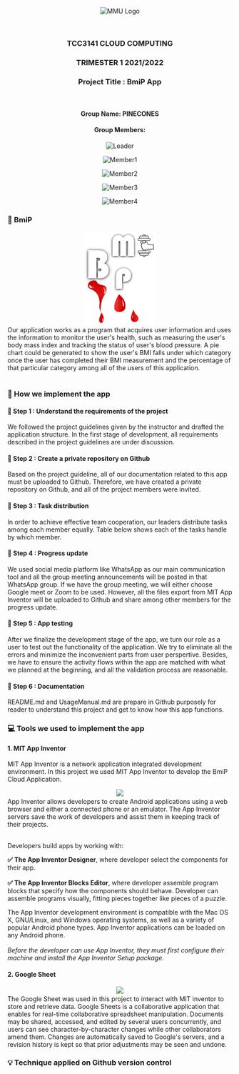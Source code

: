 <div align="center">

![MMU Logo](https://www.studymalaysiainfo.com/wp-content/uploads/2016/02/MMU-Logo.png)

<br>

### TCC3141 CLOUD COMPUTING ###
### TRIMESTER 1 2021/2022 ###
### Project Title : BmiP App ###

<br>


#### Group Name: **PINECONES**
 
#### Group Members:

 ![Leader](https://img.shields.io/badge/Tee%20Yee%20Ren%20%20%20%20%201171203747-Leader-blue)

 ![Member1](https://img.shields.io/badge/Heng%20Xin%20Yun%20%20%20%201171203203-Member-yellow)

 ![Member2](https://img.shields.io/badge/Looi%20Jyn%20Ee%201171203635-Member-yellow)
   
 ![Member3](https://img.shields.io/badge/Seek%20Ciu%20Yung%201171203743-Member-yellow)
    
 ![Member4](https://img.shields.io/badge/Chan%20Chia%20Ching%201171103752-Member-yellow)
 
  </div>
  
### :scroll: BmiP

<div align="center"><img src="image/logo.png" width=160></div>
Our application works as a program that acquires user information and uses the information to monitor the user's health, such as measuring the user's body mass index and tracking the status of user's blood pressure. A pie chart could be generated to show the user's BMI falls under which category once the user has completed their BMI measurement and the percentage of that particular category among all of the users of this application.
<br><br>  

### :pushpin: How we implement the app 

#### :paperclip: Step 1 : Understand the requirements of the project

We followed the project guidelines given by the instructor and drafted the application structure. In the first stage of development, all requirements described in the project guidelines are under discussion. 

#### :paperclip: Step 2 : Create a private repository on Github

Based on the project guideline, all of our documentation related to this app must be uploaded to Github. Therefore, we have created a private repository on Github, and all of the project members were invited. 

#### :paperclip: Step 3 : Task distribution

In order to achieve effective team cooperation, our leaders distribute tasks among each member equally. Table below shows each of the tasks handle by which member.

#### :paperclip: Step 4 : Progress update

We used social media platform like WhatsApp as our main communication tool and all the group meeting announcements will be posted in that WhatsApp group. If we have the group meeting, we will either choose Google meet or Zoom to be used. However, all the files export from MIT App Inventor will be uploaded to Github and share among other members for the progress update.  

#### :paperclip: Step 5 : App testing

After we finalize the development stage of the app, we turn our role as a user to test out the functionality of the application. We try to eliminate all the errors and minimize the inconvenient parts from user perspertive. Besides, we have to ensure the activity flows within the app are matched with what we planned at the beginning, and all the validation process are reasonable.

#### :paperclip: Step 6 : Documentation

README.md and UsageManual.md are prepare in Github purposely for reader to understand this project and get to know how this app functions.

### :computer: Tools we used to implement the app

#### 1. MIT App Inventor  

MIT App Inventor is a network application integrated development environment. In this project we used MIT App Inventor to develop the BmiP Cloud Application.
<div align="center"><img src="http://appinventor.mit.edu/explore/sites/explore.appinventor.mit.edu/files/blog/ai-bee-horiz.png" width=200></div>
App Inventor allows developers to create Android applications using a web browser and either a connected phone or an emulator. The App Inventor servers save the work of developers and assist them in keeping track of their projects.

<br> Developers build apps by working with:

**:white_check_mark: The App Inventor Designer**, where developer select the components for their app. <br><br>
**:white_check_mark: The App Inventor Blocks Editor**, where developer assemble program blocks that specify how the components should behave. Developer can assemble programs visually, fitting pieces together like pieces of a puzzle. 
<br> 

The App Inventor development environment is compatible with the Mac OS X, GNU/Linux, and Windows operating systems, as well as a variety of popular Android phone types. App Inventor applications can be loaded on any Android phone.
*<br> <br> Before the developer can use App Inventor, they must first configure their machine and install the App Inventor Setup package.*

#### 2. Google Sheet  

<div align="center"><img src="https://www.nicepng.com/png/detail/335-3352801_google-sheets-logo-google-sheets-logo-png.png" width=200></div>
The Google Sheet was used in this project to interact with MIT inventor to store and retrieve data. Google Sheets is a collaborative application that enables for real-time collaborative spreadsheet manipulation. Documents may be shared, accessed, and edited by several users concurrently, and users can see character-by-character changes while other collaborators amend them. Changes are automatically saved to Google's servers, and a revision history is kept so that prior adjustments may be seen and undone.


### :bulb: Technique applied on Github version control


